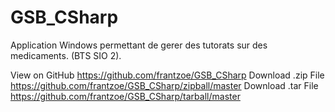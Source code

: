 # GSB_CSharp
Application Windows permettant de gerer des tutorats sur des medicaments. (BTS SIO 2).

View on GitHub https://github.com/frantzoe/GSB_CSharp
Download .zip File https://github.com/frantzoe/GSB_CSharp/zipball/master
Download .tar File https://github.com/frantzoe/GSB_CSharp/tarball/master

